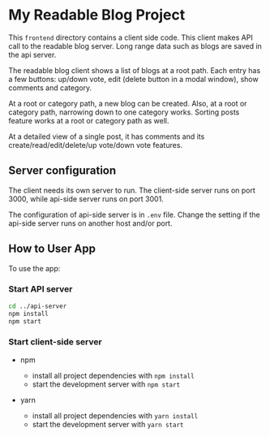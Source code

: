 # My Readable Blog Project

This `frontend` directory contains a client side code. This client makes API call to the readable blog server. Long range data such as blogs are saved in the api server.

The readable blog client shows a list of blogs at a root path. Each entry has a few buttons: up/down vote, edit (delete button in a modal window), show comments and category.

At a root or category path, a new blog can be created.
Also, at a root or category path, narrowing down to one category works. Sorting posts feature works at a root or category path as well.

At a detailed view of a single post, it has comments and its create/read/edit/delete/up vote/down vote features.


## Server configuration

The client needs its own server to run. The client-side server runs on port 3000, while api-side server runs on port 3001.

The configuration of api-side server is in `.env` file. Change the setting if the api-side server runs on another host and/or port.


## How to User App

To use the app:

### Start API server

```bash
cd ../api-server
npm install
npm start
```

### Start client-side server

- npm
  * install all project dependencies with `npm install`
  * start the development server with `npm start`

- yarn
  * install all project dependencies with `yarn install`
  * start the development server with `yarn start`
